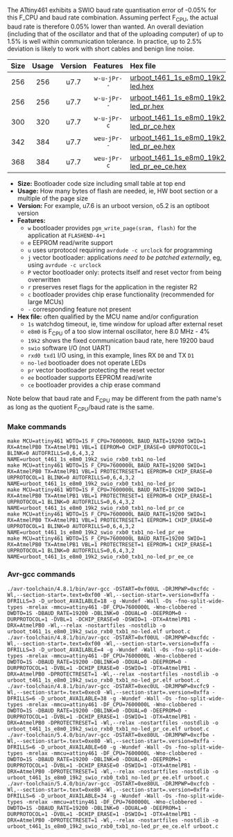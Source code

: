 The ATtiny461 exhibits a SWIO baud rate quantisation error of -0.05% for this F_CPU and baud rate combination. Assuming perfect F<sub>CPU</sub>, the actual baud rate is therefore 0.05% lower than wanted. An overall deviation (including that of the oscillator and that of the uploading computer) of up to 1.5% is well within communication tolerance. In practice, up to 2.5% deviation is likely to work with short cables and benign line noise.

|Size|Usage|Version|Features|Hex file|
|:-:|:-:|:-:|:-:|:--|
|256|256|u7.7|`w-u-jPr--`|[urboot_t461_1s_e8m0_19k2_swio_rxb0_txb1_no-led.hex](https://raw.githubusercontent.com/stefanrueger/urboot.hex/main/mcus/attiny461/watchdog_1_s/internal_oscillator_e-5.00%25/%2B8m000000_hz/%2B%2B19k2_baud/swio_rxb0_txb1/no-led/urboot_t461_1s_e8m0_19k2_swio_rxb0_txb1_no-led.hex)|
|256|256|u7.7|`w-u-jPr--`|[urboot_t461_1s_e8m0_19k2_swio_rxb0_txb1_no-led_pr.hex](https://raw.githubusercontent.com/stefanrueger/urboot.hex/main/mcus/attiny461/watchdog_1_s/internal_oscillator_e-5.00%25/%2B8m000000_hz/%2B%2B19k2_baud/swio_rxb0_txb1/no-led/urboot_t461_1s_e8m0_19k2_swio_rxb0_txb1_no-led_pr.hex)|
|300|320|u7.7|`w-u-jPr-c`|[urboot_t461_1s_e8m0_19k2_swio_rxb0_txb1_no-led_pr_ce.hex](https://raw.githubusercontent.com/stefanrueger/urboot.hex/main/mcus/attiny461/watchdog_1_s/internal_oscillator_e-5.00%25/%2B8m000000_hz/%2B%2B19k2_baud/swio_rxb0_txb1/no-led/urboot_t461_1s_e8m0_19k2_swio_rxb0_txb1_no-led_pr_ce.hex)|
|342|384|u7.7|`weu-jPr--`|[urboot_t461_1s_e8m0_19k2_swio_rxb0_txb1_no-led_pr_ee.hex](https://raw.githubusercontent.com/stefanrueger/urboot.hex/main/mcus/attiny461/watchdog_1_s/internal_oscillator_e-5.00%25/%2B8m000000_hz/%2B%2B19k2_baud/swio_rxb0_txb1/no-led/urboot_t461_1s_e8m0_19k2_swio_rxb0_txb1_no-led_pr_ee.hex)|
|368|384|u7.7|`weu-jPr-c`|[urboot_t461_1s_e8m0_19k2_swio_rxb0_txb1_no-led_pr_ee_ce.hex](https://raw.githubusercontent.com/stefanrueger/urboot.hex/main/mcus/attiny461/watchdog_1_s/internal_oscillator_e-5.00%25/%2B8m000000_hz/%2B%2B19k2_baud/swio_rxb0_txb1/no-led/urboot_t461_1s_e8m0_19k2_swio_rxb0_txb1_no-led_pr_ee_ce.hex)|

- **Size:** Bootloader code size including small table at top end
- **Usage:** How many bytes of flash are needed, ie, HW boot section or a multiple of the page size
- **Version:** For example, u7.6 is an urboot version, o5.2 is an optiboot version
- **Features:**
  + `w` bootloader provides `pgm_write_page(sram, flash)` for the application at `FLASHEND-4+1`
  + `e` EEPROM read/write support
  + `u` uses urprotocol requiring `avrdude -c urclock` for programming
  + `j` vector bootloader: applications *need to be patched externally*, eg, using `avrdude -c urclock`
  + `P` vector bootloader only: protects itself and reset vector from being overwritten
  + `r` preserves reset flags for the application in the register R2
  + `c` bootloader provides chip erase functionality (recommended for large MCUs)
  + `-` corresponding feature not present
- **Hex file:** often qualified by the MCU name and/or configuration
  + `1s` watchdog timeout, ie, time window for upload after external reset
  + `e8m0` is F<sub>CPU</sub> of a too slow internal oscillator, here 8.0 MHz - 4%
  + `19k2` shows the fixed communication baud rate, here 19200 baud
  + `swio` software I/O (not UART)
  + `rxd0 txd1` I/O using, in this example, lines RX `D0` and TX `D1`
  + `no-led` bootloader does not operate LEDs
  + `pr` vector bootloader protecting the reset vector
  + `ee` bootloader supports EEPROM read/write
  + `ce` bootloader provides a chip erase command


Note below that baud rate and F<sub>CPU</sub> may be different from the path name's as long as the quotient F<sub>CPU</sub>/baud rate is the same.

### Make commands
```
make MCU=attiny461 WDTO=1S F_CPU=7600000L BAUD_RATE=19200 SWIO=1 RX=AtmelPB0 TX=AtmelPB1 VBL=1 EEPROM=0 CHIP_ERASE=0 URPROTOCOL=1 BLINK=0 AUTOFRILLS=0,6,4,3,2 NAME=urboot_t461_1s_e8m0_19k2_swio_rxb0_txb1_no-led
make MCU=attiny461 WDTO=1S F_CPU=7600000L BAUD_RATE=19200 SWIO=1 RX=AtmelPB0 TX=AtmelPB1 VBL=1 PROTECTRESET=1 EEPROM=0 CHIP_ERASE=0 URPROTOCOL=1 BLINK=0 AUTOFRILLS=0,6,4,3,2 NAME=urboot_t461_1s_e8m0_19k2_swio_rxb0_txb1_no-led_pr
make MCU=attiny461 WDTO=1S F_CPU=7600000L BAUD_RATE=19200 SWIO=1 RX=AtmelPB0 TX=AtmelPB1 VBL=1 PROTECTRESET=1 EEPROM=0 CHIP_ERASE=1 URPROTOCOL=1 BLINK=0 AUTOFRILLS=0,6,4,3,2 NAME=urboot_t461_1s_e8m0_19k2_swio_rxb0_txb1_no-led_pr_ce
make MCU=attiny461 WDTO=1S F_CPU=7600000L BAUD_RATE=19200 SWIO=1 RX=AtmelPB0 TX=AtmelPB1 VBL=1 PROTECTRESET=1 EEPROM=1 CHIP_ERASE=0 URPROTOCOL=1 BLINK=0 AUTOFRILLS=0,6,4,3,2 NAME=urboot_t461_1s_e8m0_19k2_swio_rxb0_txb1_no-led_pr_ee
make MCU=attiny461 WDTO=1S F_CPU=7600000L BAUD_RATE=19200 SWIO=1 RX=AtmelPB0 TX=AtmelPB1 VBL=1 PROTECTRESET=1 EEPROM=1 CHIP_ERASE=1 URPROTOCOL=1 BLINK=0 AUTOFRILLS=0,6,4,3,2 NAME=urboot_t461_1s_e8m0_19k2_swio_rxb0_txb1_no-led_pr_ee_ce
```

### Avr-gcc commands
```
./avr-toolchain/4.8.1/bin/avr-gcc -DSTART=0xf00UL -DRJMPWP=0xcfdc -Wl,--section-start=.text=0xf00 -Wl,--section-start=.version=0xffa -DFRILLS=3 -D_urboot_AVAILABLE=18 -g -Wundef -Wall -Os -fno-split-wide-types -mrelax -mmcu=attiny461 -DF_CPU=7600000L -Wno-clobbered -DWDTO=1S -DBAUD_RATE=19200 -DBLINK=0 -DDUAL=0 -DEEPROM=0 -DURPROTOCOL=1 -DVBL=1 -DCHIP_ERASE=0 -DSWIO=1 -DTX=AtmelPB1 -DRX=AtmelPB0 -Wl,--relax -nostartfiles -nostdlib -o urboot_t461_1s_e8m0_19k2_swio_rxb0_txb1_no-led.elf urboot.c
./avr-toolchain/4.8.1/bin/avr-gcc -DSTART=0xf00UL -DRJMPWP=0xcfdc -Wl,--section-start=.text=0xf00 -Wl,--section-start=.version=0xffa -DFRILLS=3 -D_urboot_AVAILABLE=4 -g -Wundef -Wall -Os -fno-split-wide-types -mrelax -mmcu=attiny461 -DF_CPU=7600000L -Wno-clobbered -DWDTO=1S -DBAUD_RATE=19200 -DBLINK=0 -DDUAL=0 -DEEPROM=0 -DURPROTOCOL=1 -DVBL=1 -DCHIP_ERASE=0 -DSWIO=1 -DTX=AtmelPB1 -DRX=AtmelPB0 -DPROTECTRESET=1 -Wl,--relax -nostartfiles -nostdlib -o urboot_t461_1s_e8m0_19k2_swio_rxb0_txb1_no-led_pr.elf urboot.c
./avr-toolchain/4.8.1/bin/avr-gcc -DSTART=0xec0UL -DRJMPWP=0xcfc9 -Wl,--section-start=.text=0xec0 -Wl,--section-start=.version=0xffa -DFRILLS=6 -D_urboot_AVAILABLE=38 -g -Wundef -Wall -Os -fno-split-wide-types -mrelax -mmcu=attiny461 -DF_CPU=7600000L -Wno-clobbered -DWDTO=1S -DBAUD_RATE=19200 -DBLINK=0 -DDUAL=0 -DEEPROM=0 -DURPROTOCOL=1 -DVBL=1 -DCHIP_ERASE=1 -DSWIO=1 -DTX=AtmelPB1 -DRX=AtmelPB0 -DPROTECTRESET=1 -Wl,--relax -nostartfiles -nostdlib -o urboot_t461_1s_e8m0_19k2_swio_rxb0_txb1_no-led_pr_ce.elf urboot.c
./avr-toolchain/5.4.0/bin/avr-gcc -DSTART=0xe80UL -DRJMPWP=0xcfbe -Wl,--section-start=.text=0xe80 -Wl,--section-start=.version=0xffa -DFRILLS=6 -D_urboot_AVAILABLE=60 -g -Wundef -Wall -Os -fno-split-wide-types -mrelax -mmcu=attiny461 -DF_CPU=7600000L -Wno-clobbered -DWDTO=1S -DBAUD_RATE=19200 -DBLINK=0 -DDUAL=0 -DEEPROM=1 -DURPROTOCOL=1 -DVBL=1 -DCHIP_ERASE=0 -DSWIO=1 -DTX=AtmelPB1 -DRX=AtmelPB0 -DPROTECTRESET=1 -Wl,--relax -nostartfiles -nostdlib -o urboot_t461_1s_e8m0_19k2_swio_rxb0_txb1_no-led_pr_ee.elf urboot.c
./avr-toolchain/5.4.0/bin/avr-gcc -DSTART=0xe80UL -DRJMPWP=0xcfcb -Wl,--section-start=.text=0xe80 -Wl,--section-start=.version=0xffa -DFRILLS=6 -D_urboot_AVAILABLE=34 -g -Wundef -Wall -Os -fno-split-wide-types -mrelax -mmcu=attiny461 -DF_CPU=7600000L -Wno-clobbered -DWDTO=1S -DBAUD_RATE=19200 -DBLINK=0 -DDUAL=0 -DEEPROM=1 -DURPROTOCOL=1 -DVBL=1 -DCHIP_ERASE=1 -DSWIO=1 -DTX=AtmelPB1 -DRX=AtmelPB0 -DPROTECTRESET=1 -Wl,--relax -nostartfiles -nostdlib -o urboot_t461_1s_e8m0_19k2_swio_rxb0_txb1_no-led_pr_ee_ce.elf urboot.c
```


